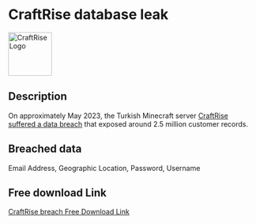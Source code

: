 # CraftRise database leak

<img src="https://logos.haveibeenpwned.com/CraftRise.png" alt="CraftRise Logo" width="88" height="88">

## Description

On approximately May 2023, the Turkish Minecraft server <a href="https://haveibeenpwned.com/Breach/CraftRise" target="_blank" rel="noopener">CraftRise suffered a data breach</a> that exposed around 2.5 million customer records.

## Breached data

Email Address, Geographic Location, Password, Username

## Free download Link

[CraftRise breach Free Download Link](https://files.vc/d/dl?hash=be74d051c7aed94b4297bbd146023154)
